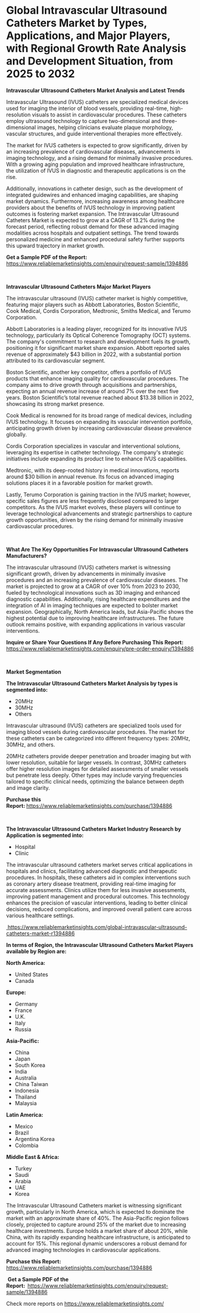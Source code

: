 <p><h1>Global Intravascular Ultrasound Catheters Market by Types, Applications, and Major Players, with Regional Growth Rate Analysis and Development Situation, from 2025 to 2032</h1></p><p><strong>Intravascular Ultrasound Catheters Market Analysis and Latest Trends</strong></p>
<p><p>Intravascular Ultrasound (IVUS) catheters are specialized medical devices used for imaging the interior of blood vessels, providing real-time, high-resolution visuals to assist in cardiovascular procedures. These catheters employ ultrasound technology to capture two-dimensional and three-dimensional images, helping clinicians evaluate plaque morphology, vascular structures, and guide interventional therapies more effectively.</p><p>The market for IVUS catheters is expected to grow significantly, driven by an increasing prevalence of cardiovascular diseases, advancements in imaging technology, and a rising demand for minimally invasive procedures. With a growing aging population and improved healthcare infrastructure, the utilization of IVUS in diagnostic and therapeutic applications is on the rise. </p><p>Additionally, innovations in catheter design, such as the development of integrated guidewires and enhanced imaging capabilities, are shaping market dynamics. Furthermore, increasing awareness among healthcare providers about the benefits of IVUS technology in improving patient outcomes is fostering market expansion. The Intravascular Ultrasound Catheters Market is expected to grow at a CAGR of 13.2% during the forecast period, reflecting robust demand for these advanced imaging modalities across hospitals and outpatient settings. The trend towards personalized medicine and enhanced procedural safety further supports this upward trajectory in market growth.</p></p>
<p><strong>Get a Sample PDF of the Report:&nbsp;</strong> <a href="https://www.reliablemarketinsights.com/enquiry/request-sample/1394886?utm_campaign=3044&utm_medium=2&utm_source=Github&utm_content=ia&utm_term=22032025&utm_id=intravascular-ultrasound-catheters">https://www.reliablemarketinsights.com/enquiry/request-sample/1394886</a></p>
<p>&nbsp;</p>
<p><strong>Intravascular Ultrasound Catheters Major Market Players</strong></p>
<p><p>The intravascular ultrasound (IVUS) catheter market is highly competitive, featuring major players such as Abbott Laboratories, Boston Scientific, Cook Medical, Cordis Corporation, Medtronic, Smiths Medical, and Terumo Corporation. </p><p>Abbott Laboratories is a leading player, recognized for its innovative IVUS technology, particularly its Optical Coherence Tomography (OCT) systems. The company's commitment to research and development fuels its growth, positioning it for significant market share expansion. Abbott reported sales revenue of approximately $43 billion in 2022, with a substantial portion attributed to its cardiovascular segment.</p><p>Boston Scientific, another key competitor, offers a portfolio of IVUS products that enhance imaging quality for cardiovascular procedures. The company aims to drive growth through acquisitions and partnerships, expecting an annual revenue increase of around 7% over the next five years. Boston Scientific’s total revenue reached about $13.38 billion in 2022, showcasing its strong market presence.</p><p>Cook Medical is renowned for its broad range of medical devices, including IVUS technology. It focuses on expanding its vascular intervention portfolio, anticipating growth driven by increasing cardiovascular disease prevalence globally.</p><p>Cordis Corporation specializes in vascular and interventional solutions, leveraging its expertise in catheter technology. The company's strategic initiatives include expanding its product line to enhance IVUS capabilities.</p><p>Medtronic, with its deep-rooted history in medical innovations, reports around $30 billion in annual revenue. Its focus on advanced imaging solutions places it in a favorable position for market growth.</p><p>Lastly, Terumo Corporation is gaining traction in the IVUS market; however, specific sales figures are less frequently disclosed compared to larger competitors. As the IVUS market evolves, these players will continue to leverage technological advancements and strategic partnerships to capture growth opportunities, driven by the rising demand for minimally invasive cardiovascular procedures.</p></p>
<p>&nbsp;</p>
<p><strong>What Are The Key Opportunities For Intravascular Ultrasound Catheters Manufacturers?</strong></p>
<p><p>The intravascular ultrasound (IVUS) catheters market is witnessing significant growth, driven by advancements in minimally invasive procedures and an increasing prevalence of cardiovascular diseases. The market is projected to grow at a CAGR of over 10% from 2023 to 2030, fueled by technological innovations such as 3D imaging and enhanced diagnostic capabilities. Additionally, rising healthcare expenditures and the integration of AI in imaging techniques are expected to bolster market expansion. Geographically, North America leads, but Asia-Pacific shows the highest potential due to improving healthcare infrastructures. The future outlook remains positive, with expanding applications in various vascular interventions.</p></p>
<p><strong>Inquire or Share Your Questions If Any Before Purchasing This Report:</strong> <a href="https://www.reliablemarketinsights.com/enquiry/pre-order-enquiry/1394886?utm_campaign=3044&utm_medium=2&utm_source=Github&utm_content=ia&utm_term=22032025&utm_id=intravascular-ultrasound-catheters">https://www.reliablemarketinsights.com/enquiry/pre-order-enquiry/1394886</a></p>
<p>&nbsp;</p>
<p><strong>Market Segmentation</strong></p>
<p><strong>The Intravascular Ultrasound Catheters Market Analysis by types is segmented into:</strong></p>
<p><ul><li>20MHz</li><li>30MHz</li><li>Others</li></ul></p>
<p><p>Intravascular ultrasound (IVUS) catheters are specialized tools used for imaging blood vessels during cardiovascular procedures. The market for these catheters can be categorized into different frequency types: 20MHz, 30MHz, and others. </p><p>20MHz catheters provide deeper penetration and broader imaging but with lower resolution, suitable for larger vessels. In contrast, 30MHz catheters offer higher resolution images for detailed assessments of smaller vessels but penetrate less deeply. Other types may include varying frequencies tailored to specific clinical needs, optimizing the balance between depth and image clarity.</p></p>
<p><strong>Purchase this Report:&nbsp;</strong><a href="https://www.reliablemarketinsights.com/purchase/1394886?utm_campaign=3044&utm_medium=2&utm_source=Github&utm_content=ia&utm_term=22032025&utm_id=intravascular-ultrasound-catheters">https://www.reliablemarketinsights.com/purchase/1394886</a></p>
<p>&nbsp;</p>
<p><strong>The Intravascular Ultrasound Catheters Market Industry Research by Application is segmented into:</strong></p>
<p><ul><li>Hospital</li><li>Clinic</li></ul></p>
<p><p>The intravascular ultrasound catheters market serves critical applications in hospitals and clinics, facilitating advanced diagnostic and therapeutic procedures. In hospitals, these catheters aid in complex interventions such as coronary artery disease treatment, providing real-time imaging for accurate assessments. Clinics utilize them for less invasive assessments, improving patient management and procedural outcomes. This technology enhances the precision of vascular interventions, leading to better clinical decisions, reduced complications, and improved overall patient care across various healthcare settings.</p></p>
<p><a href="https://www.reliablemarketinsights.com/global-intravascular-ultrasound-catheters-market-r1394886?utm_campaign=3044&utm_medium=2&utm_source=Github&utm_content=ia&utm_term=22032025&utm_id=intravascular-ultrasound-catheters">&nbsp;https://www.reliablemarketinsights.com/global-intravascular-ultrasound-catheters-market-r1394886</a></p>
<p><strong>In terms of Region, the Intravascular Ultrasound Catheters Market Players available by Region are:</strong></p>
<p>
    <p> <strong> North America: </strong>
        <ul>
            <li>United States</li>
            <li>Canada</li>
        </ul>
        </p> 
    <p> <strong> Europe: </strong>
        <ul>
            <li>Germany</li>
            <li>France</li>
            <li>U.K.</li>
            <li>Italy</li>
            <li>Russia</li>
        </ul>
        </p> 
    <p> <strong> Asia-Pacific: </strong>
        <ul>
            <li>China</li>
            <li>Japan</li>
            <li>South Korea</li>
            <li>India</li>
            <li>Australia</li>
            <li>China Taiwan</li>
            <li>Indonesia</li>
            <li>Thailand</li>
            <li>Malaysia</li>
        </ul>
        </p> 
    <p> <strong> Latin America: </strong>
        <ul>
            <li>Mexico</li>
            <li>Brazil</li>
            <li>Argentina Korea</li>
            <li>Colombia</li>
        </ul>
        </p> 
    <p> <strong> Middle East & Africa: </strong>
        <ul>
            <li>Turkey</li>
            <li>Saudi</li>
            <li>Arabia</li>
            <li>UAE</li>
            <li>Korea</li>
        </ul>
    </p>
    </p>
<p><p>The Intravascular Ultrasound Catheters market is witnessing significant growth, particularly in North America, which is expected to dominate the market with an approximate share of 40%. The Asia-Pacific region follows closely, projected to capture around 25% of the market due to increasing healthcare investments. Europe holds a market share of about 20%, while China, with its rapidly expanding healthcare infrastructure, is anticipated to account for 15%. This regional dynamic underscores a robust demand for advanced imaging technologies in cardiovascular applications.</p></p>
<p><strong>Purchase this Report: </strong><a href="https://www.reliablemarketinsights.com/purchase/1394886?utm_campaign=3044&utm_medium=2&utm_source=Github&utm_content=ia&utm_term=22032025&utm_id=intravascular-ultrasound-catheters">https://www.reliablemarketinsights.com/purchase/1394886</a></p>
<p>&nbsp;<strong>Get a Sample PDF of the Report:&nbsp;&nbsp;</strong><a href="https://www.reliablemarketinsights.com/enquiry/request-sample/1394886?utm_campaign=3044&utm_medium=2&utm_source=Github&utm_content=ia&utm_term=22032025&utm_id=intravascular-ultrasound-catheters">https://www.reliablemarketinsights.com/enquiry/request-sample/1394886</a></p>
<p><strong></strong></p>
<p>Check more reports on <a href="https://www.reliablemarketinsights.com/?utm_campaign=3044&utm_medium=2&utm_source=Github&utm_content=ia&utm_term=22032025&utm_id=intravascular-ultrasound-catheters">https://www.reliablemarketinsights.com/</a></p>